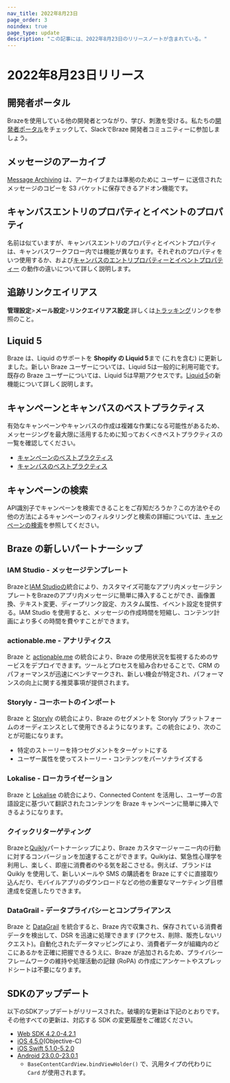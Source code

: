 ```yaml
---
nav_title: 2022年8月23日
page_order: 3
noindex: true
page_type: update
description: "この記事には、2022年8月23日のリリースノートが含まれている。"
---
```


# 2022年8月23日リリース

## 開発者ポータル

Brazeを使用している他の開発者とつながり、学び、刺激を受ける。私たちの[開発者ポータル](https://www.braze.com/dev-portal)をチェックして、SlackでBraze 開発者コミュニティーに参加しましょう。

## メッセージのアーカイブ

[Message Archiving]({{site.baseurl}}/user_guide/data_and_analytics/export_braze_data/message_archiving/) は、アーカイブまたは準拠のために ユーザー に送信されたメッセージのコピーを S3 バケットに保存できるアドオン機能です。

## キャンバスエントリのプロパティとイベントのプロパティ

名前は似ていますが、キャンバスエントリのプロパティとイベントプロパティは、キャンバスワークフロー内では機能が異なります。それぞれのプロパティをいつ使用するか、および[キャンバスのエントリプロパティーとイベントプロパティー]({{site.baseurl}}/user_guide/engagement_tools/canvas/create_a_canvas/canvas_entry_properties_event_properties) の動作の違いについて詳しく説明します。

## 追跡リンクエイリアス

**管理設定**>**メール設定**>**リンクエイリアス設定**.詳しくは[トラッキング]({{site.baseurl}}/user_guide/message_building_by_channel/email/templates/link_aliasing/#tracking-links)リンクを参照のこと。

## Liquid 5

Braze は、Liquid のサポートを **Shopify の Liquid 5**まで (これを含む) に更新しました。新しい Braze ユーザーについては、Liquid 5は一般的に利用可能です。既存の Braze ユーザーについては、Liquid 5は早期アクセスです。[Liquid 5]({{site.baseurl}}/user_guide/personalization_and_dynamic_content/liquid#whats-new-with-liquid-5)の新機能について詳しく説明します。

## キャンペーンとキャンバスのベストプラクティス

有効なキャンペーンやキャンバスの作成は複雑な作業になる可能性があるため、メッセージングを最大限に活用するために知っておくべきベストプラクティスの一覧を確認してください。

- [キャンペーンのベストプラクティス]({{site.baseurl}}/user_guide/engagement_tools/campaigns/ideas_and_strategies/best_practices/)
- [キャンバスのベストプラクティス]({{site.baseurl}}/user_guide/engagement_tools/canvas/best_practices/)

## キャンペーンの検索

API識別子でキャンペーンを検索できることをご存知だろうか？この方法やその他の方法によるキャンペーンのフィルタリングと検索の詳細については、[キャンペーンの検索]({{site.baseurl}}/user_guide/engagement_tools/campaigns/managing_campaigns/search_campaigns/)を参照してください。

## Braze の新しいパートナーシップ

### IAM Studio - メッセージテンプレート

Brazeと[IAM Studioの]({{site.baseurl}}/partners/message_orchestration/channel_extensions/email_templates/iam_studio/)統合により、カスタマイズ可能なアプリ内メッセージテンプレートをBrazeのアプリ内メッセージに簡単に挿入することができ、画像置換、テキスト変更、ディープリンク設定、カスタム属性、イベント設定を提供する。IAM Studio を使用すると、メッセージの作成時間を短縮し、コンテンツ計画により多くの時間を費やすことができます。

### actionable.me \- アナリティクス

Braze と [actionable.me]({{site.baseurl}}/partners/data_and_infrastructure_agility/analytics/actionableme/) の統合により、Braze の使用状況を監視するためのサービスをデプロイできます。ツールとプロセスを組み合わせることで、CRM のパフォーマンスが迅速にベンチマークされ、新しい機会が特定され、パフォーマンスの向上に関する推奨事項が提供されます。

### Storyly - コーホートのインポート

Braze と [Storyly]({{site.baseurl}}/partners/data_and_infrastructure_agility/cohort_import/storyly/) の統合により、Braze のセグメントを Storyly プラットフォームのオーディエンスとして使用できるようになります。この統合により、次のことが可能になります。

- 特定のストーリーを持つセグメントをターゲットにする
- ユーザー属性を使ってストーリー・コンテンツをパーソナライズする

### Lokalise - ローカライゼーション

Braze と [Lokalise]({{site.baseurl}}/partners/message_personalization/localization/lokalise/) の統合により、Connected Content を活用し、ユーザーの言語設定に基づいて翻訳されたコンテンツを Braze キャンペーンに簡単に挿入できるようになります。

### クイックリターゲティング

Brazeと[Quikly]({{site.baseurl}}/partners/message_orchestration/additional_channels/retargeting/quikly/)パートナーシップにより、Braze カスタマージャーニー内の行動に対するコンバージョンを加速することができます。Quiklyは、緊急性心理学を利用し、楽しく、即座に消費者のやる気を起こさせる。例えば、ブランドは Quikly を使用して、新しいメールや SMS の購読者を Braze にすぐに直接取り込んだり、モバイルアプリのダウンロードなどの他の重要なマーケティング目標達成を促進したりできます。

### DataGrail - データプライバシーとコンプライアンス

Braze と [DataGrail]({{site.baseurl}}/partners/data_and_infrastructure_agility/data_privacy/datagrail/) を統合すると、Braze 内で収集され、保存されている消費者データを検出して、DSR を迅速に処理できます (アクセス、削除、販売しないリクエスト)。自動化されたデータマッピングにより、消費者データが組織内のどこにあるかを正確に把握できるうえに、Braze が追加されるため、プライバシーフレームワークの維持や処理活動の記録 (RoPA) の作成にアンケートやスプレッドシートは不要になります。

## SDKのアップデート

以下のSDKアップデートがリリースされた。破壊的な更新は下記のとおりです。その他すべての更新は、対応する SDK の変更履歴をご確認ください。

- [Web SDK 4.2.0-4.2.1](https://github.com/braze-inc/braze-web-sdk/blob/master/CHANGELOG.md#421)
- [iOS 4.5.0](https://github.com/Appboy/appboy-ios-sdk/blob/master/CHANGELOG.md#450)(Objective-C)
- [iOS Swift 5.1.0-5.2.0](https://github.com/braze-inc/braze-swift-sdk/blob/main/CHANGELOG.md#520)
- [Android 23.0.0-23.0.1](https://github.com/braze-inc/braze-android-sdk/blob/master/CHANGELOG.md#2301)
    - `BaseContentCardView.bindViewHolder()` で、汎用タイプの代わりに`Card` が使用されます。
